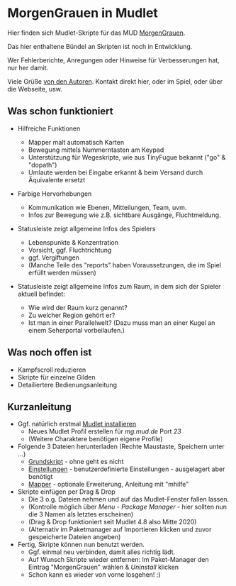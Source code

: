 MorgenGrauen in Mudlet
======================

Hier finden sich Mudlet-Skripte für das MUD [MorgenGrauen](http://mg.mud.de). 

Das hier enthaltene Bündel an Skripten ist noch in Entwicklung. 

Wer Fehlerberichte, Anregungen oder Hinweise für Verbesserungen hat, nur her damit.

Viele Grüße [von den Autoren](version.md). Kontakt direkt hier, oder im Spiel, oder über die Webseite, usw.


Was schon funktioniert
----------------------

* Hilfreiche Funktionen
   * Mapper malt automatisch Karten
   * Bewegung mittels Nummerntasten am Keypad
   * Unterstützung für Wegeskripte, wie aus TinyFugue bekannt ("go" & "dopath")
   * Umlaute werden bei Eingabe erkannt & beim Versand durch Äquivalente ersetzt

* Farbige Hervorhebungen  
   * Kommunikation wie Ebenen, Mitteilungen, Team, uvm.
   * Infos zur Bewegung wie z.B. sichtbare Ausgänge, Fluchtmeldung.
 
* Statusleiste zeigt allgemeine Infos des Spielers
   * Lebenspunkte & Konzentration
   * Vorsicht, ggf. Fluchtrichtung
   * ggf. Vergiftungen
   * (Manche Teile des "reports" haben Voraussetzungen, die im Spiel erfüllt werden müssen)

* Statusleiste zeigt allgemeine Infos zum Raum, in dem sich der Spieler aktuell befindet:
   * Wie wird der Raum kurz genannt? 
   * Zu welcher Region gehört er? 
   * Ist man in einer Parallelwelt? (Dazu muss man an einer Kugel an
     einem Seherportal vorbeilaufen.)


Was noch offen ist
------------------

* Kampfscroll reduzieren
* Skripte für einzelne Gilden
* Detailiertere Bedienungsanleitung 


Kurzanleitung
-------------

* Ggf. natürlich erstmal [Mudlet installieren](http://www.mudlet.org/download)
   * Neues Mudlet Profil erstellen für _mg.mud.de_ Port _23_ 
   * (Weitere Charaktere benötigen eigene Profile)
* Folgende 3 Dateien herunterladen (Rechte Maustaste, Speichern unter ...)
  * [Grundskript](https://raw.githubusercontent.com/MorgenGrauen/mg-mudlet/master/krrrcks.xml) - ohne geht es nicht
  * [Einstellungen](https://raw.githubusercontent.com/MorgenGrauen/mg-mudlet/master/settings.xml) - benutzerdefinierte Einstellungen - ausgelagert aber benötigt
  * [Mapper](https://raw.githubusercontent.com/MorgenGrauen/mg-mudlet/master/mapper.xml) - optionale Erweiterung, Anleitung mit "mhilfe"
* Skripte einfügen per Drag & Drop
   * Die 3 o.g. Dateien nehmen und auf das Mudlet-Fenster fallen lassen.
   * (Kontrolle möglich über _Menu_ - _Package Manager_ - hier sollten nun die 3 Namen als letztes erscheinen)
   * (Drag & Drop funktioniert seit Mudlet 4.8 also Mitte 2020)
   * (Alternativ im Paketmanager auf Importieren klicken und zuvor gespeicherte Dateien angeben)
* Fertig, Skripte können nun benutzt werden.
   * Ggf. einmal neu verbinden, damit alles richtig lädt.
   * Auf Wunsch Skripte wieder entfernen:  Im Paket-Manager den Eintrag "MorgenGrauen" wählen & _Uninstall_ klicken
   * Schon kann es wieder von vorne losgehen! :)

